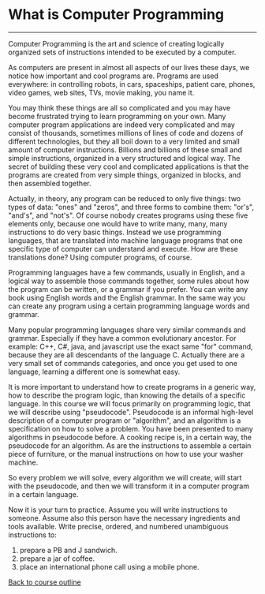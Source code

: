 # What is Computer Programming
---
Computer Programming is the art and science of creating logically organized sets of instructions intended to be executed by a computer.

As computers are present in almost all aspects of our lives these days, we notice how important and cool programs are. 
Programs are used everywhere: in controlling robots, in cars, spaceships, patient care, phones, video games, web sites, TVs, movie making, 
you name it.

You may think these things are all so complicated and you may have become frustrated trying to learn programming on your own. Many 
computer program applications are indeed very complicated and may consist of thousands, sometimes millions of lines of code and dozens 
of different technologies, but they all boil down to a very limited and small amount of computer instructions. Billions and billions 
of these small and simple instructions, organized in a very structured and logical way. The secret of building these very cool and 
complicated applications is that the programs are created from very simple things, organized in blocks, and then assembled together. 

Actually, in theory, any program can be reduced to only five things: two types of data: "ones" and "zeros", and three forms to combine 
them: "or's", "and's", and "not's". Of course nobody creates programs using these five elements only, because one would have to write 
many, many, many instructions to do very basic things. Instead we use programming languages, that are translated into machine language 
programs that one specific type of computer can understand and execute. How are these translations done? Using computer programs, of 
course.

Programming languages have a few commands, usually in English, and a logical way to assemble those commands together, some rules about
how the program can be written, or a grammar if you prefer. You can write any book using English words and the English grammar. In the
same way you can create any program using a certain programming language words and grammar.

Many popular programming languages share very similar commands and grammar. Especially if they have a common evolutionary ancestor. For 
example: C++, C#, java, and javascript use the exact same "for" command, because they are all descendants of the language C. Actually 
there are a very small set of commands categories, and once you get used to one language, learning a different one is somewhat easy.

It is more important to understand how to create programs in a generic way, how to describe the program logic, than knowing the details
of a specific language. In this course we will focus primarily on programming logic, that we will describe using "pseudocode". Pseudocode
is an informal high-level description of a computer program or "algorithm", and an algorithm is a specification on how to solve a problem. 
You have been presented to many algorithms in pseudocode before. A cooking recipe is, in a certain way, the pseudocode for an algorithm.
As are the instructions to assemble a certain piece of furniture, or the manual instructions on how to use your washer machine.

So every problem we will solve, every algorithm we will create, will start with the pseudocode, and then we will transform it in a 
computer program in a certain language.

Now it is your turn to practice. Assume you will write instructions to someone. Assume also this person have the necessary ingredients 
and tools available. Write precise, ordered, and numbered unambiguous instructions to:
1. prepare a PB and J sandwich.
2. prepare a jar of coffee.
3. place an international phone call using a mobile phone.

[Back to course outline](https://github.com/mbarsott/LearnProgrammingWithJavascript/blob/master/README.md)
